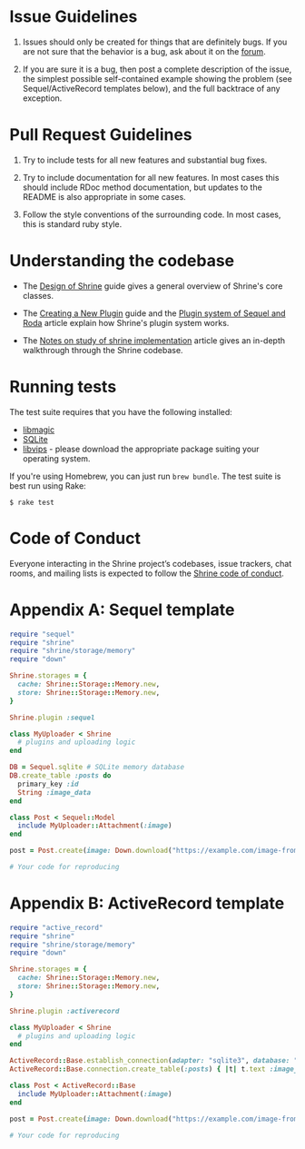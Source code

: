 Issue Guidelines
================

1. Issues should only be created for things that are definitely bugs.  If you
   are not sure that the behavior is a bug, ask about it on the [forum].

2. If you are sure it is a bug, then post a complete description of the issue,
   the simplest possible self-contained example showing the problem (see
   Sequel/ActiveRecord templates below), and the full backtrace of any
   exception.

Pull Request Guidelines
=======================

1. Try to include tests for all new features and substantial bug
   fixes.

2. Try to include documentation for all new features.  In most cases
   this should include RDoc method documentation, but updates to the
   README is also appropriate in some cases.

3. Follow the style conventions of the surrounding code.  In most
   cases, this is standard ruby style.

Understanding the codebase
==========================

* The [Design of Shrine] guide gives a general overview of Shrine's core
classes.

* The [Creating a New Plugin] guide and the [Plugin system of Sequel and Roda]
  article explain how Shrine's plugin system works.

* The [Notes on study of shrine implementation] article gives an in-depth
  walkthrough through the Shrine codebase.

Running tests
=============

The test suite requires that you have the following installed:

* [libmagic]
* [SQLite]
* [libvips] - please download the appropriate package suiting your operating system.

If you're using Homebrew, you can just run `brew bundle`. The test suite is
best run using Rake:

```
$ rake test
```

Code of Conduct
===============

Everyone interacting in the Shrine project’s codebases, issue trackers, chat
rooms, and mailing lists is expected to follow the [Shrine code of conduct].

Appendix A: Sequel template
============================

```rb
require "sequel"
require "shrine"
require "shrine/storage/memory"
require "down"

Shrine.storages = {
  cache: Shrine::Storage::Memory.new,
  store: Shrine::Storage::Memory.new,
}

Shrine.plugin :sequel

class MyUploader < Shrine
  # plugins and uploading logic
end

DB = Sequel.sqlite # SQLite memory database
DB.create_table :posts do
  primary_key :id
  String :image_data
end

class Post < Sequel::Model
  include MyUploader::Attachment(:image)
end

post = Post.create(image: Down.download("https://example.com/image-from-internet.jpg"))

# Your code for reproducing
```

Appendix B: ActiveRecord template
=================================

```rb
require "active_record"
require "shrine"
require "shrine/storage/memory"
require "down"

Shrine.storages = {
  cache: Shrine::Storage::Memory.new,
  store: Shrine::Storage::Memory.new,
}

Shrine.plugin :activerecord

class MyUploader < Shrine
  # plugins and uploading logic
end

ActiveRecord::Base.establish_connection(adapter: "sqlite3", database: ":memory:")
ActiveRecord::Base.connection.create_table(:posts) { |t| t.text :image_data }

class Post < ActiveRecord::Base
  include MyUploader::Attachment(:image)
end

post = Post.create(image: Down.download("https://example.com/image-from-internet.jpg"))

# Your code for reproducing
```

[forum]: https://discourse.shrinerb.com
[Shrine code of conduct]: https://github.com/shrinerb/shrine/blob/master/CODE_OF_CONDUCT.md
[libmagic]: https://github.com/threatstack/libmagic
[libvips]: https://github.com/libvips/libvips/wiki
[SQLite]: https://www.sqlite.org
[Design of Shrine]: /doc/design.md#readme
[Creating a New Plugin]: /doc/creating_plugins.md#readme
[Plugin system of Sequel and Roda]: https://twin.github.io/the-plugin-system-of-sequel-and-roda/
[Notes on study of shrine implementation]: https://bibwild.wordpress.com/2018/09/12/notes-on-study-of-shrine-implementation/